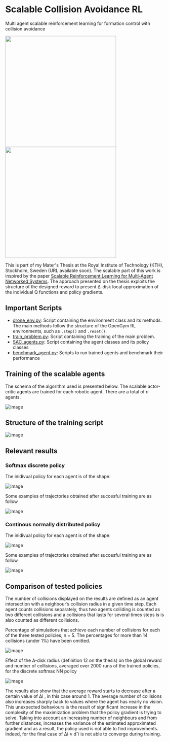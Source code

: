 # Scalable Collision Avoidance RL


 Multi agent scalable reinforcement learning for formation control with collision avoidance

<img src="https://user-images.githubusercontent.com/46297629/216661630-d4896daa-9ce8-4c72-936e-972fcae30afc.gif" width="350"> <img src="https://user-images.githubusercontent.com/46297629/216676961-4b61d1f0-9b1e-4ca9-ad81-2c36c6a77886.gif" width="350">


 This is part of my Mater's Thesis at the Royal Institute of Technology (KTH), Stockholm, Sweden (URL available soon). The scalable part of this work is inspired by the paper [Scalable Reinforcement Learning for Multi-Agent Networked Systems](https://arxiv.org/abs/1912.02906). The approach presented on the thesis exploits the structure of the designed reward to present ∆-disk local approximation of the individual Q functions and policy gradients. 
 
 ## Important Scripts
 
 - [drone_env.py](drone_env.py): Script containing the environment class and its methods. The main methods follow the structure of the OpenGym RL environments, such as `.step()` and `.reset()`.
 - [train_problem.py](train_problem.py): Script containing the training of the main problem. 
 - [SAC_agents.py](SAC_agents.py): Script containing the agent classes and its policy classes
 - [benchmark_agent.py](benchmark_agent.py): Scripts to run trained agents and benchmark their performance
 
 ## Training of the scalable agents
 The schema of the algorithm used is presented below. The scalable actor-critic agents are trained for each robotic agent. There are a total of *n* agents.
 
 ![image](https://user-images.githubusercontent.com/46297629/216669445-a07214a4-08e5-46d8-85e5-f30855f3e8fc.png)

## Structure of the training script
![image](https://user-images.githubusercontent.com/46297629/216669814-5e9465ef-f0a8-46cb-a53a-35645a799e70.png)

## Relevant results
### Softmax discrete policy
The inidivual policy for each agent is of the shape:

![image](https://user-images.githubusercontent.com/46297629/216673328-1cea1dc8-26fe-4b50-9618-ccf30043801e.png)

Some examples of trajectories obtained after succesful training are as follow

![image](https://user-images.githubusercontent.com/46297629/216674048-68c2473c-b398-4d60-8bfc-de6049065911.png)

### Continous normally distributed policy
The inidivual policy for each agent is of the shape:

![image](https://user-images.githubusercontent.com/46297629/216673469-c5b07220-ee01-4d7f-a1bf-010b21619b19.png)

Some examples of trajectories obtained after succesful training are as follow

![image](https://user-images.githubusercontent.com/46297629/216673912-91e69f5a-f6dc-49b3-ac77-fed1a8cecec5.png)

## Comparison of tested policies 
The number of collisions displayed on the results are defined as an agent intersection with a neighbour’s collision radius in a given time step. Each agent counts collisions separately, thus two agents colliding is counted as two different collisions and a collisions that lasts for several times steps is is also counted as different collisions.

Percentage of simulations that achieve each number of collisions for each of the three tested policies, n = 5. The percentages for more than 14 collisions (under 1%) have been omitted.

![image](https://user-images.githubusercontent.com/46297629/216673529-5bf6a5be-c149-43cd-b0d7-ead7099d29dd.png)

Effect of the ∆-disk radius (definition 12 on the thesis) on the global reward and number of collisions, averaged over 2000 runs of the trained policies, for the discrete softmax NN policy

![image](https://user-images.githubusercontent.com/46297629/216673581-b48750c7-eedc-4e04-92d4-21ade45c398a.png)

The results also show that the average reward starts to decrease after a certain value of ∆i , in this case around 1. The average number of collisions also increases sharply back to values where the agent has nearly no vision. This unexpected behaviours is the result of significant increase in the complexity of the maximization problem that the policy gradient is trying to solve. Taking into account an increasing number of neighbours and from further distances, increases the variance of the estimated approximated gradient and as a result, the policy used is not able to find improvements. Indeed, for the final case of ∆i ≈ dˆi is not able to converge during training.

